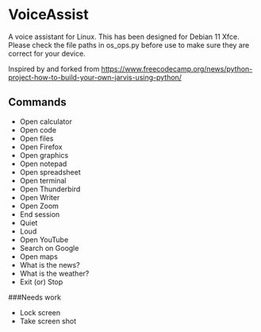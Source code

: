# VoiceAssist

A voice assistant for Linux.  This has been designed for Debian 11 Xfce.  Please check the file paths in os_ops.py before use to make sure they are correct for your device.

Inspired by and forked from https://www.freecodecamp.org/news/python-project-how-to-build-your-own-jarvis-using-python/

## Commands

- Open calculator
- Open code
- Open files
- Open Firefox
- Open graphics
- Open notepad
- Open spreadsheet
- Open terminal
- Open Thunderbird
- Open Writer
- Open Zoom
- End session
- Quiet
- Loud
- Open YouTube
- Search on Google
- Open maps
- What is the news? 
- What is the weather?
- Exit (or) Stop

###Needs work
- Lock screen
- Take screen shot
